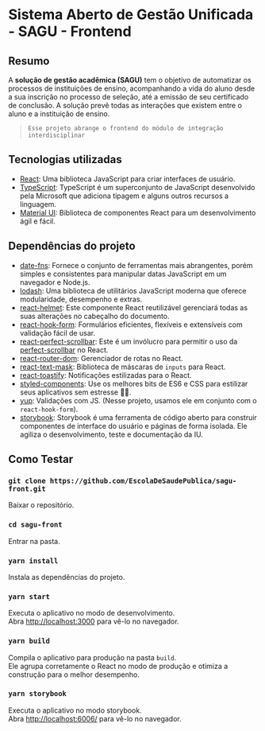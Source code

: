 # Sistema Aberto de Gestão Unificada - SAGU - Frontend

## Resumo

A **solução de gestão acadêmica (SAGU)** tem o objetivo de automatizar os processos de instituições de ensino, acompanhando a vida do aluno desde a sua inscrição no processo de seleção, até a emissão de seu certificado de conclusão. A solução prevê todas as interações que existem entre o aluno e a instituição de ensino.

> `Esse projeto abrange o frontend do módulo de integração interdisciplinar`

## Tecnologias utilizadas

- [React](https://pt-br.reactjs.org/): Uma biblioteca JavaScript para criar interfaces de usuário.
- [TypeScript](https://www.typescriptlang.org/): TypeScript é um superconjunto de JavaScript desenvolvido pela Microsoft que adiciona tipagem e alguns outros recursos a linguagem.
- [Material UI](https://material-ui.com/pt/): Biblioteca de componentes React para um desenvolvimento ágil e fácil.

## Dependências do projeto

- [date-fns](https://date-fns.org/): Fornece o conjunto de ferramentas mais abrangentes, porém simples e consistentes para manipular datas JavaScript em um navegador e Node.js.
- [lodash](https://lodash.com/): Uma biblioteca de utilitários JavaScript moderna que oferece modularidade, desempenho e extras.
- [react-helmet](https://github.com/nfl/react-helmet): Este componente React reutilizável gerenciará todas as suas alterações no cabeçalho do documento.
- [react-hook-form](https://react-hook-form.com/): Formulários eficientes, flexíveis e extensíveis com validação fácil de usar.
- [react-perfect-scrollbar](https://github.com/goldenyz/react-perfect-scrollbar): Este é um invólucro para permitir o uso da [perfect-scrollbar](https://github.com/noraesae/perfect-scrollbar) no React.
- [react-router-dom](https://reactrouter.com/web/guides/quick-start): Gerenciador de rotas no React.
- [react-text-mask](https://github.com/text-mask/text-mask): Biblioteca de máscaras de `inputs` para React.
- [react-toastify](https://fkhadra.github.io/react-toastify/introduction): Notificações estilizadas para o React.
- [styled-components](https://styled-components.com/): Use os melhores bits de ES6 e CSS para estilizar seus aplicativos sem estresse 💅🏾.
- [yup](https://github.com/jquense/yup): Validações com JS. (Nesse projeto, usamos ele em conjunto com o `react-hook-form`).
- [storybook](https://storybook.js.org/): Storybook é uma ferramenta de código aberto para construir componentes de interface do usuário e páginas de forma isolada. Ele agiliza o desenvolvimento, teste e documentação da IU.

## Como Testar

### `git clone https://github.com/EscolaDeSaudePublica/sagu-front.git`

Baixar o repositório.

### `cd sagu-front`

Entrar na pasta.

### `yarn install`

Instala as dependências do projeto.

### `yarn start`

Executa o aplicativo no modo de desenvolvimento.\
Abra [http://localhost:3000](http://localhost:3000) para vê-lo no navegador.

### `yarn build`

Compila o aplicativo para produção na pasta `build`.\
Ele agrupa corretamente o React no modo de produção e otimiza a construção para o melhor desempenho.

### `yarn storybook`

Executa o aplicativo no modo storybook.\
Abra [http://localhost:6006/](http://localhost:6006/) para vê-lo no navegador.

